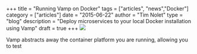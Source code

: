 +++
title = "Running Vamp on Docker" 
tags = ["articles", "news","Docker"]
category = ["articles"]
date = "2015-06-22"
author = "Tim Nolet"
type = "blog"
description = "Deploy microservices to your local Docker installation using Vamp"
draft = true
+++
![](/img/vamp_docker.svg)

Vamp abstracts away the container platform you are running, allowing you to test 

<!--more-->